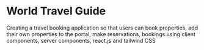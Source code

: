 # World Travel Guide
Creating a travel booking application so that users can book properties, add their own properties to the portal, make reservations, bookings using client components, server components, react.js and tailwind CSS
